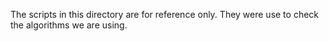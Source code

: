 The scripts in this directory are for reference only. They were use to check
the algorithms we are using.